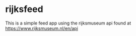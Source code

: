 # rijksfeed
This is a simple feed app using the rijksmuseum api found at https://www.rijksmuseum.nl/en/api
